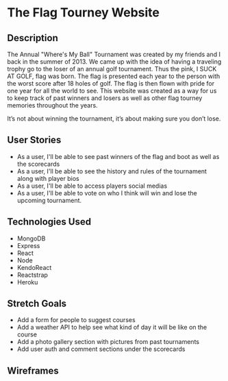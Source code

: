 # The Flag Tourney Website

## Description
The Annual "Where's My Ball" Tournament was created by my friends and I back in the summer of 2013. We came up with the idea of having a traveling trophy go to the loser of an annual golf tournament. Thus the pink, I SUCK AT GOLF, flag was born. The flag is presented each year to the person with the worst score after 18 holes of golf. The flag is then flown with pride for one year for all the world to see. This website was created as a way for us to keep track of past winners and losers as well as other flag tourney memories throughout the years.  

 
It’s not about winning the tournament, it’s about making sure you don’t lose.


## User Stories
- As a user, I'll be able to see past winners of the flag and boot as well as the scorecards
- As a user, I'll be able to see the history and rules of the tournament along with player bios
- As a user, I'll be able to access players social medias 
- As a user, I'll be able to vote on who I think will win and lose the upcoming tournament.

## Technologies Used
- MongoDB
- Express
- React
- Node
- KendoReact
- Reactstrap
- Heroku

## Stretch Goals
- Add a form for people to suggest courses
- Add a weather API to help see what kind of day it will be like on the course 
- Add a photo gallery section with pictures from past tournaments
- Add user auth and comment sections under the scorecards

## Wireframes
